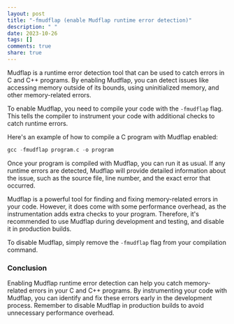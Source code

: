 ```yaml
---
layout: post
title: "-fmudflap (enable Mudflap runtime error detection)"
description: " "
date: 2023-10-26
tags: []
comments: true
share: true
---
```


Mudflap is a runtime error detection tool that can be used to catch errors in C and C++ programs. By enabling Mudflap, you can detect issues like accessing memory outside of its bounds, using uninitialized memory, and other memory-related errors.

To enable Mudflap, you need to compile your code with the `-fmudflap` flag. This tells the compiler to instrument your code with additional checks to catch runtime errors.

Here's an example of how to compile a C program with Mudflap enabled:

```c
gcc -fmudflap program.c -o program
```

Once your program is compiled with Mudflap, you can run it as usual. If any runtime errors are detected, Mudflap will provide detailed information about the issue, such as the source file, line number, and the exact error that occurred.

Mudflap is a powerful tool for finding and fixing memory-related errors in your code. However, it does come with some performance overhead, as the instrumentation adds extra checks to your program. Therefore, it's recommended to use Mudflap during development and testing, and disable it in production builds.

To disable Mudflap, simply remove the `-fmudflap` flag from your compilation command.

### Conclusion

Enabling Mudflap runtime error detection can help you catch memory-related errors in your C and C++ programs. By instrumenting your code with Mudflap, you can identify and fix these errors early in the development process. Remember to disable Mudflap in production builds to avoid unnecessary performance overhead.

<!-- References -->
<!-- Add references used in writing the blog post here -->